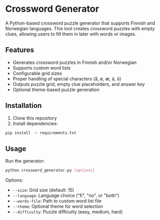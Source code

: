 # Crossword Generator

A Python-based crossword puzzle generator that supports Finnish and Norwegian languages. This tool creates crossword puzzles with empty clues, allowing users to fill them in later with words or images.

## Features

- Generates crossword puzzles in Finnish and/or Norwegian
- Supports custom word lists
- Configurable grid sizes
- Proper handling of special characters (å, ø, æ, ä, ö)
- Outputs puzzle grid, empty clue placeholders, and answer key
- Optional theme-based puzzle generation

## Installation

1. Clone this repository
2. Install dependencies:
```bash
pip install -r requirements.txt
```

## Usage

Run the generator:
```bash
python crossword_generator.py [options]
```

Options:
- `--size`: Grid size (default: 15)
- `--language`: Language choice ("fi", "no", or "both")
- `--words-file`: Path to custom word list file
- `--theme`: Optional theme for word selection
- `--difficulty`: Puzzle difficulty (easy, medium, hard)
